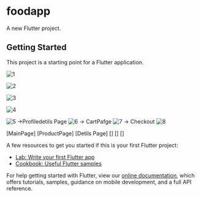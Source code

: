 # foodapp

A new Flutter project.

## Getting Started

This project is a starting point for a Flutter application.

![1](https://user-images.githubusercontent.com/81793482/144700814-37678fca-1354-4137-9690-3a2ae49d6476.png)

![2](https://user-images.githubusercontent.com/81793482/144700829-48cc7bac-0f24-4c3a-a922-7251987503ca.png)

![3](https://user-images.githubusercontent.com/81793482/144700833-b38988b3-7ea9-4857-bc4b-ed649b8e6ba0.png)

![4](https://user-images.githubusercontent.com/81793482/144700835-b9f142db-263e-42b5-a889-19c6d4a07c53.png)

![5](https://user-images.githubusercontent.com/81793482/144700836-3d6d6757-8dcc-47a2-bee5-132abc5665d3.png)
->Profiledetils Page
![6](https://user-images.githubusercontent.com/81793482/144700838-82cfedc0-8aa1-466f-9f45-1d5f2f4cf264.png)
-> CartPafge
![7](https://user-images.githubusercontent.com/81793482/144700840-b7094419-e2e8-4d6d-b010-666b0a768bde.png)
->  Checkout
![8](https://user-images.githubusercontent.com/81793482/144700845-5f427c35-a053-48b3-b169-9f0d6615c245.png)


[MainPage]
[ProductPage]
[Detils Page]
[]
[]
[]









A few resources to get you started if this is your first Flutter project:

- [Lab: Write your first Flutter app](https://flutter.dev/docs/get-started/codelab)
- [Cookbook: Useful Flutter samples](https://flutter.dev/docs/cookbook)

For help getting started with Flutter, view our
[online documentation](https://flutter.dev/docs), which offers tutorials,
samples, guidance on mobile development, and a full API reference.
